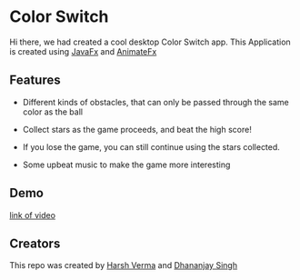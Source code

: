 # Color Switch
Hi there, we had created a cool desktop Color Switch app.
This Application is created using [JavaFx](https://www.java.com/en/javafx/) and [AnimateFx](https://github.com/Typhon0/AnimateFX)

## Features
- Different kinds of obstacles, that can only be passed through the same color as the ball

- Collect stars as the game proceeds, and beat the high score!

- If you lose the game, you can still continue using the stars collected.

- Some upbeat music to make the game more interesting

## Demo
[link of video](https://drive.google.com/file/d/1qZ5-M5hh-D-RdFeVMeCLsypSNUbnua_L/view?usp=sharing)

## Creators
This repo was created by [Harsh Verma](https://github.com/Harsh3305) and [Dhananjay Singh](https://github.com/Dhananjay19161)